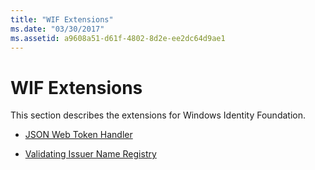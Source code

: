 ```yaml
---
title: "WIF Extensions"
ms.date: "03/30/2017"
ms.assetid: a9608a51-d61f-4802-8d2e-ee2dc64d9ae1
---
```

# WIF Extensions
This section describes the extensions for Windows Identity Foundation.  
  
- [JSON Web Token Handler](json-web-token-handler.md)  
  
- [Validating Issuer Name Registry](validating-issuer-name-registry.md)
